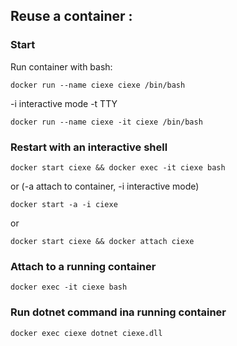 


## Reuse a container :


### Start

Run container with bash:
```
docker run --name ciexe ciexe /bin/bash
```
-i interactive mode
-t TTY
```
docker run --name ciexe -it ciexe /bin/bash
```

### Restart with an interactive shell

```
docker start ciexe && docker exec -it ciexe bash
```
or (-a attach to container, -i interactive mode)
```
docker start -a -i ciexe
```
or
```
docker start ciexe && docker attach ciexe
```

### Attach to a running container
```
docker exec -it ciexe bash
```

### Run dotnet command ina running container
```
docker exec ciexe dotnet ciexe.dll
```